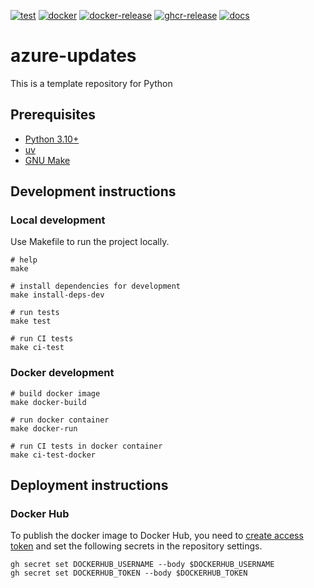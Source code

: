 [![test](https://github.com/ks6088ts-labs/azure-updates/actions/workflows/test.yaml/badge.svg?branch=main)](https://github.com/ks6088ts-labs/azure-updates/actions/workflows/test.yaml?query=branch%3Amain)
[![docker](https://github.com/ks6088ts-labs/azure-updates/actions/workflows/docker.yaml/badge.svg?branch=main)](https://github.com/ks6088ts-labs/azure-updates/actions/workflows/docker.yaml?query=branch%3Amain)
[![docker-release](https://github.com/ks6088ts-labs/azure-updates/actions/workflows/docker-release.yaml/badge.svg)](https://github.com/ks6088ts-labs/azure-updates/actions/workflows/docker-release.yaml)
[![ghcr-release](https://github.com/ks6088ts-labs/azure-updates/actions/workflows/ghcr-release.yaml/badge.svg)](https://github.com/ks6088ts-labs/azure-updates/actions/workflows/ghcr-release.yaml)
[![docs](https://github.com/ks6088ts-labs/azure-updates/actions/workflows/github-pages.yaml/badge.svg)](https://github.com/ks6088ts-labs/azure-updates/actions/workflows/github-pages.yaml)

# azure-updates

This is a template repository for Python

## Prerequisites

- [Python 3.10+](https://www.python.org/downloads/)
- [uv](https://docs.astral.sh/uv/getting-started/installation/)
- [GNU Make](https://www.gnu.org/software/make/)

## Development instructions

### Local development

Use Makefile to run the project locally.

```shell
# help
make

# install dependencies for development
make install-deps-dev

# run tests
make test

# run CI tests
make ci-test
```

### Docker development

```shell
# build docker image
make docker-build

# run docker container
make docker-run

# run CI tests in docker container
make ci-test-docker
```

## Deployment instructions

### Docker Hub

To publish the docker image to Docker Hub, you need to [create access token](https://app.docker.com/settings/personal-access-tokens/create) and set the following secrets in the repository settings.

```shell
gh secret set DOCKERHUB_USERNAME --body $DOCKERHUB_USERNAME
gh secret set DOCKERHUB_TOKEN --body $DOCKERHUB_TOKEN
```
